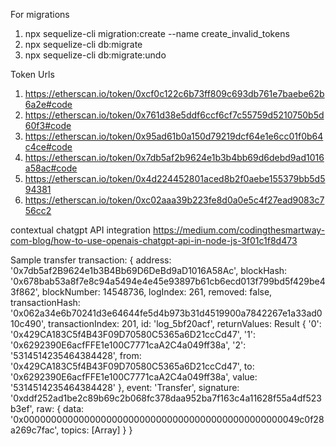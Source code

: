 For migrations

1. npx sequelize-cli migration:create --name create_invalid_tokens
2. npx sequelize-cli db:migrate
3. npx sequelize-cli db:migrate:undo

Token Urls

1. https://etherscan.io/token/0xcf0c122c6b73ff809c693db761e7baebe62b6a2e#code
2. https://etherscan.io/token/0x761d38e5ddf6ccf6cf7c55759d5210750b5d60f3#code
3. https://etherscan.io/token/0x95ad61b0a150d79219dcf64e1e6cc01f0b64c4ce#code
4. https://etherscan.io/token/0x7db5af2b9624e1b3b4bb69d6debd9ad1016a58ac#code
5. https://etherscan.io/token/0x4d224452801aced8b2f0aebe155379bb5d594381
6. https://etherscan.io/token/0xc02aaa39b223fe8d0a0e5c4f27ead9083c756cc2

contextual chatgpt API integration
https://medium.com/codingthesmartway-com-blog/how-to-use-openais-chatgpt-api-in-node-js-3f01c1f8d473

Sample transfer transaction:
{
address: '0x7db5af2B9624e1b3B4Bb69D6DeBd9aD1016A58Ac',
blockHash: '0x678bab53a8f7e8c94a5494e4e45e93897b61cb6ecd013f799bd5f429be43f862',
blockNumber: 14548736,
logIndex: 261,
removed: false,
transactionHash: '0x062a34e6b70241d3e64644fe5d4b973b31d4519900a7842267e1a33ad010c490',
transactionIndex: 201,
id: 'log_5bf20acf',
returnValues: Result {
'0': '0x429CA183C5f4B43F09D70580C5365a6D21ccCd47',
'1': '0x6292390E6acfFFE1e100C7771caA2C4a049ff38a',
'2': '5314514235464384428',
from: '0x429CA183C5f4B43F09D70580C5365a6D21ccCd47',
to: '0x6292390E6acfFFE1e100C7771caA2C4a049ff38a',
value: '5314514235464384428'
},
event: 'Transfer',
signature: '0xddf252ad1be2c89b69c2b068fc378daa952ba7f163c4a11628f55a4df523b3ef',
raw: {
data: '0x00000000000000000000000000000000000000000000000049c0f28a269c7fac',
topics: [Array]
}
}
